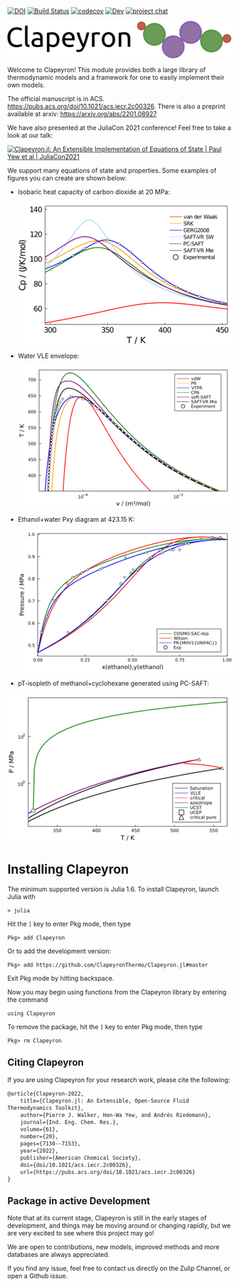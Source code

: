 [![DOI](https://zenodo.org/badge/267659508.svg)](https://zenodo.org/badge/latestdoi/267659508)
[![Build Status](https://github.com/ClapeyronThermo/Clapeyron.jl/workflows/CI/badge.svg)](https://github.com/ClapeyronThermo/Clapeyron.jl/actions)
[![codecov](https://codecov.io/gh/ClapeyronThermo/Clapeyron.jl/branch/master/graph/badge.svg?token=ZVGGR4AAFB)](https://codecov.io/gh/ClapeyronThermo/Clapeyron.jl)
[![Dev](https://img.shields.io/badge/docs-dev-blue.svg)](https://clapeyronthermo.github.io/Clapeyron.jl/dev)
[![project chat](https://img.shields.io/badge/zulip-join_chat-brightgreen.svg)](https://julialang.zulipchat.com/#narrow/stream/265161-Clapeyron.2Ejl)

![Clapeyron_logo](docs/Clapeyron_logo.svg)

Welcome to Clapeyron! This module provides both a large library of thermodynamic models and a framework for one to easily implement their own models.

The official manuscript is in ACS. https://pubs.acs.org/doi/10.1021/acs.iecr.2c00326. There is also a preprint available at arxiv: https://arxiv.org/abs/2201.08927

We have also presented at the JuliaCon 2021 conference! Feel free to take a look at our talk:

[![Clapeyron.jl: An Extensible Implementation of Equations of State | Paul Yew et al | JuliaCon2021](https://img.youtube.com/vi/Re5qI-9zyIM/0.jpg)](https://www.youtube.com/watch?v=Re5qI-9zyIM "Clapeyron.jl: An Extensible Implementation of Equations of State | Paul Yew et al | JuliaCon2021")

We support many equations of state and properties. Some examples of figures you can create are shown below:

- Isobaric heat capacity of carbon dioxide at 20 MPa:

  ![CO2_cp](docs/CO2_cp.svg) 

- Water VLE envelope:

  ![water_VLE](docs/water_VLE.svg)

- Ethanol+water Pxy diagram at 423.15 K:

  ![ethanol+water](docs/ethanol+water.svg)

- pT-isopleth of methanol+cyclohexane generated using PC-SAFT:

![CH3OH_CyHx](docs/CH3OH_CyHex.svg)

# Installing Clapeyron

The minimum supported version is Julia 1.6. To install Clapeyron, launch Julia with

```
> julia
```

Hit the ```]``` key to enter Pkg mode, then type

```
Pkg> add Clapeyron
```
Or to add the development version:
```
Pkg> add https://github.com/ClapeyronThermo/Clapeyron.jl#master
```
Exit Pkg mode by hitting backspace.

Now you may begin using functions from the Clapeyron library by entering the command

```
using Clapeyron
```

To remove the package, hit the ```]``` key to enter Pkg mode, then type

```
Pkg> rm Clapeyron
```
## Citing Clapeyron

If you are using Clapeyron for your research work, please cite the following:

```
@article{Clapeyron-2022,
    title={Clapeyron.jl: An Extensible, Open-Source Fluid Thermodynamics Toolkit},
    author={Pierre J. Walker, Hon-Wa Yew, and Andrés Riedemann},
    journal={Ind. Eng. Chem. Res.},
    volume={61},
    number={20},
    pages={7130--7153},
    year={2022},
    publisher={American Chemical Society},
    doi={doi/10.1021/acs.iecr.2c00326},
    url={https://pubs.acs.org/doi/10.1021/acs.iecr.2c00326}
}
```

## Package in active Development

Note that at its current stage, Clapeyron is still in the early stages of development, and things may be moving around or changing rapidly, but we are very excited to see where this project may go!

We are open to contributions, new models, improved methods and more databases are always appreciated.

If you find any issue, feel free to contact us directly on the Zulip Channel, or open a Github issue. 
